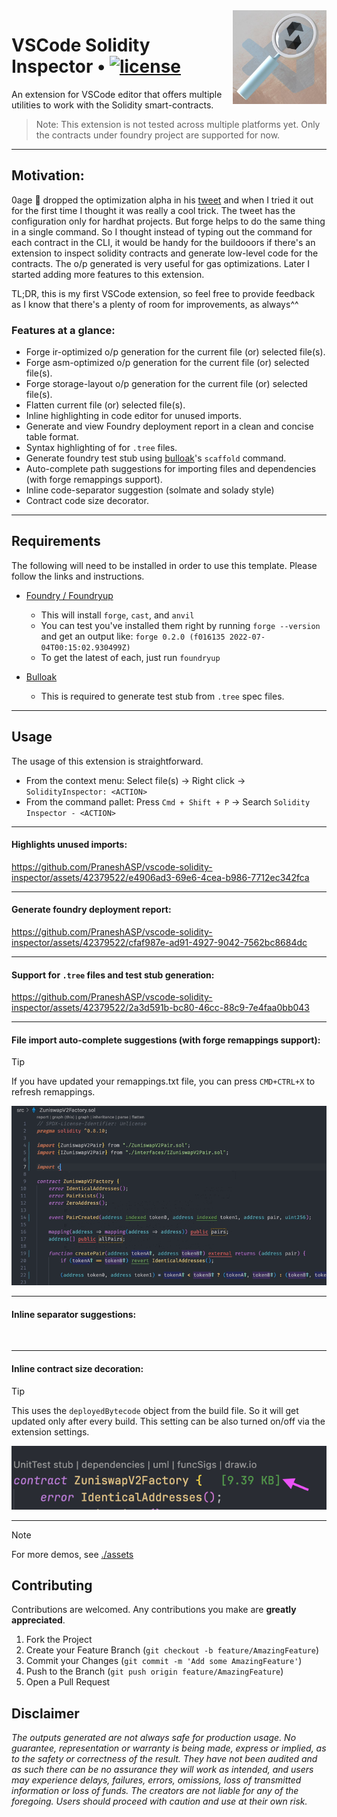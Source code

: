 <img align="right" width="150" height="150" top="100" src="./assets/m-icon.jpg">

# VSCode Solidity Inspector • [![license](https://img.shields.io/badge/MIT-brown.svg?label=license)](https://github.com/PraneshASP/vscode-solidity-inspector/blob/main/LICENSE)

An extension for VSCode editor that offers multiple utilities to work with the Solidity smart-contracts.

> Note: This extension is not tested across multiple platforms yet. Only the contracts under foundry project are supported for now.

---

## Motivation:

0age 👑 dropped the optimization alpha in his [tweet](https://twitter.com/z0age/status/1578443876615929857) and when I tried it out for the first time I thought it was really a cool trick. The tweet has the configuration only for hardhat projects. But forge helps to do the same thing in a single command. So I thought instead of typing out the command for each contract in the CLI, it would be handy for the buildooors if there's an extension to inspect solidity contracts and generate low-level code for the contracts. The o/p generated is very useful for gas optimizations. Later I started adding more features to this extension. 

TL;DR, this is my first VSCode extension, so feel free to provide feedback as I know that there's a plenty of room for improvements, as always^^

### Features at a glance:

- Forge ir-optimized o/p generation for the current file (or) selected file(s).
- Forge asm-optimized o/p generation for the current file (or) selected file(s).
- Forge storage-layout o/p generation for the current file (or) selected file(s).
- Flatten current file (or) selected file(s).
- Inline highlighting in code editor for unused imports.
- Generate and view Foundry deployment report in a clean and concise table format. 
- Syntax highlighting of for `.tree` files.
- Generate foundry test stub using [bulloak](https://github.com/alexfertel/bulloak)'s `scaffold` command. 
- Auto-complete path suggestions for importing files and dependencies (with forge remappings support). 
- Inline code-separator suggestion (solmate and solady style)
- Contract code size decorator. 

---

## Requirements

The following will need to be installed in order to use this template. Please follow the links and instructions.

- [Foundry / Foundryup](https://github.com/gakonst/foundry)
  - This will install `forge`, `cast`, and `anvil`
  - You can test you've installed them right by running `forge --version` and get an output like: `forge 0.2.0 (f016135 2022-07-04T00:15:02.930499Z)`
  - To get the latest of each, just run `foundryup`

- [Bulloak](https://github.com/alexfertel/bulloak)
  - This is required to generate test stub from `.tree` spec files.
 
 ---

## Usage

The usage of this extension is straightforward.

- From the context menu: Select file(s) -> Right click -> `SolidityInspector: <ACTION>`
- From the command pallet: Press `Cmd + Shift + P` -> Search `Solidity Inspector - <ACTION>`



---

#### Highlights unused imports:

https://github.com/PraneshASP/vscode-solidity-inspector/assets/42379522/e4906ad3-69e6-4cea-b986-7712ec342fca


---

#### Generate foundry deployment report:

https://github.com/PraneshASP/vscode-solidity-inspector/assets/42379522/cfaf987e-ad91-4927-9042-7562bc8684dc

---

#### Support for `.tree` files and test stub generation: 

https://github.com/PraneshASP/vscode-solidity-inspector/assets/42379522/2a3d591b-bc80-46cc-88c9-7e4faa0bb043

---

#### File import auto-complete suggestions (with forge remappings support):

> [!TIP] 
> If you have updated your remappings.txt file, you can press `CMD+CTRL+X` to refresh remappings.  

![](./assets/auto-import.gif)


---

#### Inline separator suggestions: 

[![]()](https://github.com/user-attachments/assets/abbbd466-520f-464e-aa59-1ba628a57d18)

---

#### Inline contract size decoration:
> [!TIP] 
> This uses the `deployedBytecode` object from the build file. So it will get updated only after every build. This setting can be also turned on/off via the extension settings.

![](./assets/inline-contract-size.png)

---

> [!NOTE] 
> For more demos, see [./assets](https://github.com/PraneshASP/vscode-solidity-inspector/tree/main/assets)

<!-- CONTRIBUTING -->

## Contributing

Contributions are welcomed. Any contributions you make are **greatly appreciated**.

1. Fork the Project
2. Create your Feature Branch (`git checkout -b feature/AmazingFeature`)
3. Commit your Changes (`git commit -m 'Add some AmazingFeature'`)
4. Push to the Branch (`git push origin feature/AmazingFeature`)
5. Open a Pull Request

## Disclaimer

_The outputs generated are not always safe for production usage. No guarantee, representation or warranty is being made, express or implied, as to the safety or correctness of the result. They have not been audited and as such there can be no assurance they will work as intended, and users may experience delays, failures, errors, omissions, loss of transmitted information or loss of funds. The creators are not liable for any of the foregoing. Users should proceed with caution and use at their own risk._
